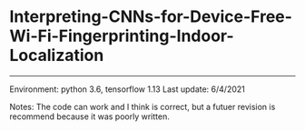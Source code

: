 # Interpreting-CNNs-for-Device-Free-Wi-Fi-Fingerprinting-Indoor-Localization
_______
Environment: python 3.6, tensorflow 1.13
Last update: 6/4/2021 

Notes:
The code can work and I think is correct, but a futuer revision is recommend because it was poorly written.
